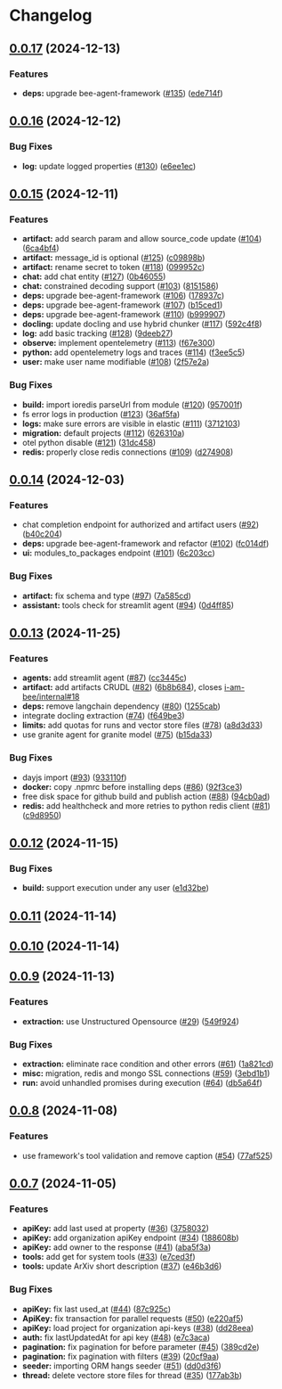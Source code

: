 # Changelog

## [0.0.17](https://github.com/i-am-bee/bee-api/compare/v0.0.16...v0.0.17) (2024-12-13)

### Features

* **deps:** upgrade bee-agent-framework ([#135](https://github.com/i-am-bee/bee-api/issues/135)) ([ede714f](https://github.com/i-am-bee/bee-api/commit/ede714f7557bcb336f36385c74a6580c9e4d68f3))

## [0.0.16](https://github.com/i-am-bee/bee-api/compare/v0.0.15...v0.0.16) (2024-12-12)

### Bug Fixes

* **log:** update logged properties ([#130](https://github.com/i-am-bee/bee-api/issues/130)) ([e6ee1ec](https://github.com/i-am-bee/bee-api/commit/e6ee1ec5ed071b025b604a6410c5865279659f83))

## [0.0.15](https://github.com/i-am-bee/bee-api/compare/v0.0.14...v0.0.15) (2024-12-11)

### Features

* **artifact:** add search param and allow source_code update ([#104](https://github.com/i-am-bee/bee-api/issues/104)) ([6ca4bf4](https://github.com/i-am-bee/bee-api/commit/6ca4bf436e6b77d44b4d2939ef705aacca82984e))
* **artifact:** message_id is optional ([#125](https://github.com/i-am-bee/bee-api/issues/125)) ([c09898b](https://github.com/i-am-bee/bee-api/commit/c09898b3cf6a50307e8a7bf41f3618f26073c86b))
* **artifact:** rename secret to token ([#118](https://github.com/i-am-bee/bee-api/issues/118)) ([099952c](https://github.com/i-am-bee/bee-api/commit/099952cd7a8f7a086b18a21731bf1428989e2900))
* **chat:** add chat entity ([#127](https://github.com/i-am-bee/bee-api/issues/127)) ([0b46055](https://github.com/i-am-bee/bee-api/commit/0b460552f9950e50b4fdfc4a32e51182e1bedfc1))
* **chat:** constrained decoding support ([#103](https://github.com/i-am-bee/bee-api/issues/103)) ([8151586](https://github.com/i-am-bee/bee-api/commit/81515866e9eb3c7bd30a18f4dc9b0e6ba117c25f))
* **deps:** upgrade bee-agent-framework ([#106](https://github.com/i-am-bee/bee-api/issues/106)) ([178937c](https://github.com/i-am-bee/bee-api/commit/178937c92c407e818c85ec98b408e3d6e174ffbd))
* **deps:** upgrade bee-agent-framework ([#107](https://github.com/i-am-bee/bee-api/issues/107)) ([b15ced1](https://github.com/i-am-bee/bee-api/commit/b15ced13e494af5f539e2407543853d37d9b7e79))
* **deps:** upgrade bee-agent-framework ([#110](https://github.com/i-am-bee/bee-api/issues/110)) ([b999907](https://github.com/i-am-bee/bee-api/commit/b999907bd4e7b04ce0ca53b44d016365de6996b1))
* **docling:** update docling and use hybrid chunker ([#117](https://github.com/i-am-bee/bee-api/issues/117)) ([592c4f8](https://github.com/i-am-bee/bee-api/commit/592c4f8db15705e637ca8211705a244321d46651))
* **log:** add basic tracking ([#128](https://github.com/i-am-bee/bee-api/issues/128)) ([9deeb27](https://github.com/i-am-bee/bee-api/commit/9deeb27dbb9fe929d9b3e5e3ec8224e1c6ceed4b))
* **observe:** implement opentelemetry ([#113](https://github.com/i-am-bee/bee-api/issues/113)) ([f67e300](https://github.com/i-am-bee/bee-api/commit/f67e3006429032a83562e1420653e8d7b37e400b))
* **python:** add opentelemetry logs and traces ([#114](https://github.com/i-am-bee/bee-api/issues/114)) ([f3ee5c5](https://github.com/i-am-bee/bee-api/commit/f3ee5c5b11d08c541cc246445d7ea17ac9d9c759))
* **user:** make user name modifiable ([#108](https://github.com/i-am-bee/bee-api/issues/108)) ([2f57e2a](https://github.com/i-am-bee/bee-api/commit/2f57e2ad575db13d68f91211c115449f06acd5f6))

### Bug Fixes

* **build:** import ioredis parseUrl from module ([#120](https://github.com/i-am-bee/bee-api/issues/120)) ([957001f](https://github.com/i-am-bee/bee-api/commit/957001f7843875539538f9bdb79e6171725c10c7))
* fs error logs in production ([#123](https://github.com/i-am-bee/bee-api/issues/123)) ([36af5fa](https://github.com/i-am-bee/bee-api/commit/36af5fa3e92c37a70674cba59930a8b24e9c1830))
* **logs:** make sure errors are visible in elastic ([#111](https://github.com/i-am-bee/bee-api/issues/111)) ([3712103](https://github.com/i-am-bee/bee-api/commit/3712103dbff933940b6ef01ce72f6d16eaad14c8))
* **migration:** default projects ([#112](https://github.com/i-am-bee/bee-api/issues/112)) ([626310a](https://github.com/i-am-bee/bee-api/commit/626310aaf40c858184d698fa833fe20970c11b4b))
* otel python disable ([#121](https://github.com/i-am-bee/bee-api/issues/121)) ([31dc458](https://github.com/i-am-bee/bee-api/commit/31dc45893ab4d6389d8d88ec67414cf8cad3033a))
* **redis:** properly close redis connections ([#109](https://github.com/i-am-bee/bee-api/issues/109)) ([d274908](https://github.com/i-am-bee/bee-api/commit/d27490839b08d62aed73346b8daa4ab94e6ea93b))

## [0.0.14](https://github.com/i-am-bee/bee-api/compare/v0.0.13...v0.0.14) (2024-12-03)

### Features

* chat completion endpoint for authorized and artifact users ([#92](https://github.com/i-am-bee/bee-api/issues/92)) ([b40c204](https://github.com/i-am-bee/bee-api/commit/b40c20413191a054ea38a5bbe2d47df620180970))
* **deps:** upgrade bee-agent-framework and refactor ([#102](https://github.com/i-am-bee/bee-api/issues/102)) ([fc014df](https://github.com/i-am-bee/bee-api/commit/fc014df8d756042e5490028ad03d7b0d0b24a743))
* **ui:** modules_to_packages endpoint ([#101](https://github.com/i-am-bee/bee-api/issues/101)) ([6c203cc](https://github.com/i-am-bee/bee-api/commit/6c203cc28a8423151e2fcb398c4c8da9bfcccf39))

### Bug Fixes

* **artifact:** fix schema and type ([#97](https://github.com/i-am-bee/bee-api/issues/97)) ([7a585cd](https://github.com/i-am-bee/bee-api/commit/7a585cd80930973107b40f3a0e4e6cbfd6dbd664))
* **assistant:** tools check for streamlit agent ([#94](https://github.com/i-am-bee/bee-api/issues/94)) ([0d4ff85](https://github.com/i-am-bee/bee-api/commit/0d4ff854a48a1d0b386bf9a5cc3453b6c60b5c5d))

## [0.0.13](https://github.com/i-am-bee/bee-api/compare/v0.0.12...v0.0.13) (2024-11-25)

### Features

* **agents:** add streamlit agent ([#87](https://github.com/i-am-bee/bee-api/issues/87)) ([cc3445c](https://github.com/i-am-bee/bee-api/commit/cc3445c1a85363c03a57597a9417e66fbbd584ee))
* **artifact:** add artifacts CRUDL ([#82](https://github.com/i-am-bee/bee-api/issues/82)) ([6b8b684](https://github.com/i-am-bee/bee-api/commit/6b8b6841ad692d00dc6e9a8879fa3fa36072d821)), closes [i-am-bee/internal#18](https://github.com/i-am-bee/internal/issues/18)
* **deps:** remove langchain dependency ([#80](https://github.com/i-am-bee/bee-api/issues/80)) ([1255cab](https://github.com/i-am-bee/bee-api/commit/1255cabfdde7a2f4e590ce126ee8fba657f2e9d7))
* integrate docling extraction ([#74](https://github.com/i-am-bee/bee-api/issues/74)) ([f649be3](https://github.com/i-am-bee/bee-api/commit/f649be3d6314f63b2532cf606dd862571b63f53d))
* **limits:** add quotas for runs and vector store files ([#78](https://github.com/i-am-bee/bee-api/issues/78)) ([a8d3d33](https://github.com/i-am-bee/bee-api/commit/a8d3d3357022dc1197c816d35abb6e4fdb21c742))
* use granite agent for granite model ([#75](https://github.com/i-am-bee/bee-api/issues/75)) ([b15da33](https://github.com/i-am-bee/bee-api/commit/b15da3302f8ccb64ec7ba8269320532362b88dac))

### Bug Fixes

* dayjs import ([#93](https://github.com/i-am-bee/bee-api/issues/93)) ([933110f](https://github.com/i-am-bee/bee-api/commit/933110fb18ca1253c327969a8378090636b19499))
* **docker:** copy .npmrc before installing deps ([#86](https://github.com/i-am-bee/bee-api/issues/86)) ([92f3ce3](https://github.com/i-am-bee/bee-api/commit/92f3ce3426ed1aea8dd4fd2c373a503d418a24f7))
* free disk space for github build and publish action ([#88](https://github.com/i-am-bee/bee-api/issues/88)) ([94cb0ad](https://github.com/i-am-bee/bee-api/commit/94cb0adda404a5de1839e4502f9ad5487fbc604c))
* **redis:** add healthcheck and more retries to python redis client ([#81](https://github.com/i-am-bee/bee-api/issues/81)) ([c9d8950](https://github.com/i-am-bee/bee-api/commit/c9d8950516e6a84ea8a2854e446954f0e88f87e8))

## [0.0.12](https://github.com/i-am-bee/bee-api/compare/v0.0.11...v0.0.12) (2024-11-15)

### Bug Fixes

* **build:** support execution under any user ([e1d32be](https://github.com/i-am-bee/bee-api/commit/e1d32be315abd36933059e554cff1a9c5cd2d342))

## [0.0.11](https://github.com/i-am-bee/bee-api/compare/v0.0.10...v0.0.11) (2024-11-14)

## [0.0.10](https://github.com/i-am-bee/bee-api/compare/v0.0.9...v0.0.10) (2024-11-14)

## [0.0.9](https://github.com/i-am-bee/bee-api/compare/v0.0.8...v0.0.9) (2024-11-13)

### Features

* **extraction:** use Unstructured Opensource ([#29](https://github.com/i-am-bee/bee-api/issues/29)) ([549f924](https://github.com/i-am-bee/bee-api/commit/549f924e6203557dfac4a392a0907f35f9ed5540))

### Bug Fixes

* **extraction:** eliminate race condition and other errors ([#61](https://github.com/i-am-bee/bee-api/issues/61)) ([1a821cd](https://github.com/i-am-bee/bee-api/commit/1a821cdce8f2b5f6594e4843358d6662053de725))
* **misc:** migration, redis and mongo SSL connections ([#59](https://github.com/i-am-bee/bee-api/issues/59)) ([3ebd1b1](https://github.com/i-am-bee/bee-api/commit/3ebd1b1a7a2a562f6969ae97eb015655ece2056d))
* **run:** avoid unhandled promises during execution ([#64](https://github.com/i-am-bee/bee-api/issues/64)) ([db5a64f](https://github.com/i-am-bee/bee-api/commit/db5a64f230099900972a55ce1e3b2b3887aeb988))

## [0.0.8](https://github.com/i-am-bee/bee-api/compare/v0.0.7...v0.0.8) (2024-11-08)

### Features

* use framework's tool validation and remove caption ([#54](https://github.com/i-am-bee/bee-api/issues/54)) ([77af525](https://github.com/i-am-bee/bee-api/commit/77af525527141ab1530faa1cc6de9fa2ceaf4f6a))

## [0.0.7](https://github.com/i-am-bee/bee-api/compare/v0.0.6...v0.0.7) (2024-11-05)

### Features

* **apiKey:** add last used at property ([#36](https://github.com/i-am-bee/bee-api/issues/36)) ([3758032](https://github.com/i-am-bee/bee-api/commit/3758032a8c31f3c633faffbd2ff64d30e7ced9b1))
* **apiKey:** add organization apiKey endpoint ([#34](https://github.com/i-am-bee/bee-api/issues/34)) ([188608b](https://github.com/i-am-bee/bee-api/commit/188608b1f0b9bfd5c883bac9224496d5232d38c7))
* **apiKey:** add owner to the response ([#41](https://github.com/i-am-bee/bee-api/issues/41)) ([aba5f3a](https://github.com/i-am-bee/bee-api/commit/aba5f3a6e9f6df6f1b10f5119e33a9e8646ae48f))
* **tools:** add get for system tools ([#33](https://github.com/i-am-bee/bee-api/issues/33)) ([e7ced3f](https://github.com/i-am-bee/bee-api/commit/e7ced3f1ce87e8cd621d218531ef8ee961149d39))
* **tools:** update ArXiv short description ([#37](https://github.com/i-am-bee/bee-api/issues/37)) ([e46b3d6](https://github.com/i-am-bee/bee-api/commit/e46b3d63c21329eb0b65cbfe706d988a1526215e))

### Bug Fixes

* **apiKey:** fix last used_at ([#44](https://github.com/i-am-bee/bee-api/issues/44)) ([87c925c](https://github.com/i-am-bee/bee-api/commit/87c925c2d4d5bef70f9bb7dad8b0d3401554577d))
* **ApiKey:** fix transaction for parallel requests ([#50](https://github.com/i-am-bee/bee-api/issues/50)) ([e220af5](https://github.com/i-am-bee/bee-api/commit/e220af58221a25c9585b4103a9df25be0a27bf46))
* **apiKey:** load project for organization api-keys ([#38](https://github.com/i-am-bee/bee-api/issues/38)) ([dd28eea](https://github.com/i-am-bee/bee-api/commit/dd28eea981e22559a2364fad153b370c232ac3a1))
* **auth:** fix lastUpdatedAt for api key ([#48](https://github.com/i-am-bee/bee-api/issues/48)) ([e7c3aca](https://github.com/i-am-bee/bee-api/commit/e7c3aca41c80ac4833a478c4126dff9f698b7ba1))
* **pagination:** fix pagination for before parameter ([#45](https://github.com/i-am-bee/bee-api/issues/45)) ([389cd2e](https://github.com/i-am-bee/bee-api/commit/389cd2ee3a12b856ae2cb6bc55afb4d15c37c77e))
* **pagination:** fix pagination with filters ([#39](https://github.com/i-am-bee/bee-api/issues/39)) ([20cf9aa](https://github.com/i-am-bee/bee-api/commit/20cf9aa74e1f97f128ae5b19f18c88d620589721))
* **seeder:** importing ORM hangs seeder ([#51](https://github.com/i-am-bee/bee-api/issues/51)) ([dd0d3f6](https://github.com/i-am-bee/bee-api/commit/dd0d3f6b5672e3eb4a942ce40b783f82a33d72f1))
* **thread:** delete vectore store files for thread ([#35](https://github.com/i-am-bee/bee-api/issues/35)) ([177ab3b](https://github.com/i-am-bee/bee-api/commit/177ab3b363ca90102d5b9a9b98c11e8f6ed98d54))
